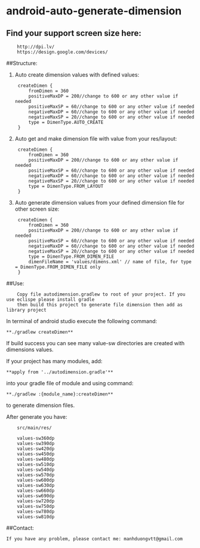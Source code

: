 # android-auto-generate-dimension

## Find your support screen size here:

        http://dpi.lv/
        https://design.google.com/devices/

##Structure:
1. Auto create dimension values with defined values:

        createDimen {    
            fromDimen = 360
            positiveMaxDP = 200//change to 600 or any other value if needed
            positiveMaxSP = 60//change to 600 or any other value if needed
            negativeMaxDP = 60//change to 600 or any other value if needed
            negativeMaxSP = 20//change to 600 or any other value if needed
            type = DimenType.AUTO_CREATE
        }

2. Auto get and make dimension file with value from your res/layout:   
    
        createDimen {
            fromDimen = 360
            positiveMaxDP = 200//change to 600 or any other value if needed
            positiveMaxSP = 60//change to 600 or any other value if needed
            negativeMaxDP = 60//change to 600 or any other value if needed
            negativeMaxSP = 20//change to 600 or any other value if needed
            type = DimenType.FROM_LAYOUT
        }
        

3. Auto generate dimension values from your defined dimension file for
other screen size:
  
        createDimen {
            fromDimen = 360
            positiveMaxDP = 200//change to 600 or any other value if needed
            positiveMaxSP = 60//change to 600 or any other value if needed
            negativeMaxDP = 60//change to 600 or any other value if needed
            negativeMaxSP = 20//change to 600 or any other value if needed
            type = DimenType.FROM_DIMEN_FILE
            dimenFileName = 'values/dimens.xml' // name of file, for type = DimenType.FROM_DIMEN_FILE only
        }

##Use:

        Copy file autodimension.gradlew to root of your project. If you use eclispe please install gradle
        then build this project to generate file dimension then add as library project
    
In terminal of android studio execute the following command:

    **./gradlew createDimen**
    
If build success you can see many value-sw directories are created with 
    dimensions values.
    
If your project has many modules, add:

    **apply from '../autodimension.gradle'**
into your gradle file of module
and using command: 

    **./gradlew :{module_name}:createDimen**
to generate dimension files.

After generate you have:

        src/main/res/

        values-sw360dp
        values-sw390dp
        values-sw420dp
        values-sw450dp
        values-sw480dp
        values-sw510dp
        values-sw540dp
        values-sw570dp
        values-sw600dp
        values-sw630dp
        values-sw660dp
        values-sw690dp
        values-sw720dp
        values-sw750dp
        values-sw780dp
        values-sw810dp
        
##Contact:

    If you have any problem, please contact me: manhduongvtt@gmail.com
    
    